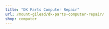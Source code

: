 ```yaml
---
title: "DK Parts Computer Repair"
url: /mount-gilead/dk-parts-computer-repair/
shop: computer
---
```

